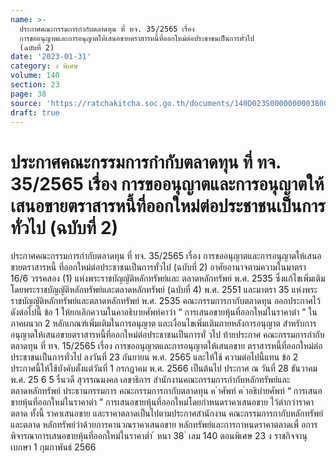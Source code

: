 ```yaml
---
name: >-
  ประกาศคณะกรรมการกำกับตลาดทุน ที่ ทจ. 35/2565 เรื่อง
  การขออนุญาตและการอนุญาตให้เสนอขายตราสารหนี้ที่ออกใหม่ต่อประชาชนเป็นการทั่วไป
  (ฉบับที่ 2)
date: '2023-01-31'
category: ง พิเศษ
volume: 140
section: 23
page: 38
source: 'https://ratchakitcha.soc.go.th/documents/140D023S0000000003800.pdf'
draft: true
---
```


# ประกาศคณะกรรมการกำกับตลาดทุน ที่ ทจ. 35/2565 เรื่อง การขออนุญาตและการอนุญาตให้เสนอขายตราสารหนี้ที่ออกใหม่ต่อประชาชนเป็นการทั่วไป (ฉบับที่ 2)

ประกาศคณะกรรมการกำกับตลาดทุน ที่ ทจ. 35/2565 เรื่อง การขออนุญาตและการอนุญาตให้เสนอขายตราสารหนี้ ที่ออกใหม่ต่อประชาชนเป็นการทั่วไป (ฉบับที่ 2) อาศัยอานาจตามความในมาตรา 16/6 วรรคสอง (1) แห่งพระราชบัญญัติหลักทรัพย์และ ตลาดหลักทรัพย์ พ.ศ. 2535 ซึ่งแก้ไขเพิ่มเติมโดยพระราชบัญญัติหลักทรัพย์และตลาดหลักทรัพย์ (ฉบับที่ 4) พ.ศ. 2551 และมาตรา 35 แห่งพระราชบัญญัติหลักทรัพย์และตลาดหลักทรัพย์ พ.ศ. 2535 คณะกรรมการกากับตลาดทุน ออกประกาศไว้ ดังต่อไปนี้ ข้อ 1 ให้ยกเลิกความในคาอธิบายศัพท์คาว่า “ การเสนอขายหุ้นที่ออกใหม่ในราคาต่า ” ในภาคผนวก 2 หลักเกณฑ์เพิ่มเติมในการอนุญาต และเงื่อนไขเพิ่มเติมภายหลังการอนุญาต สำหรับการอนุญาตให้เสนอขายตราสารหนี้ที่ออกใหม่ต่อประชาชนเป็นการทั่ วไป ท้ายประกาศ คณะกรรมการกำกับตลาดทุน ที่ ทจ. 15/2565 เรื่อง การขออนุญาตและการอนุญาตให้เสนอขาย ตราสารหนี้ที่ออกใหม่ต่อประชาชนเป็นการทั่วไป ลงวันที่ 23 กันยายน พ.ศ. 2565 และให้ใช้ ความต่อไปนี้แทน ข้อ 2 ประกาศนี้ให้ใช้บังคับตั้งแต่วันที่ 1 กรกฎาคม พ.ศ. 2566 เป็นต้นไป ประกาศ ณ วันที่ 28 ธันวาคม พ.ศ. 25 6 5 รื่นวดี สุวรรณมงคล เลขาธิการ สำนักงานคณะกรรมการกำกับหลักทรัพย์และตลาดหลักทรัพย์ ประธานกรรมการ คณะกรรมการกากับตลาดทุน ค ําศัพท์ ค ําอธิบํายศัพท์ “ การเสนอขายหุ้นที่ออกใหม่ในราคาต่า ” การเสนอขายหุ้นที่ออกใหม่โดยกำหนดราคาเสนอขาย ไว้ต่ากว่าราคาตลาด ทั้งนี้ ราคาเสนอขาย และราคาตลาดเป็นไปตามประกาศสำนักงาน คณะกรรมการกากับหลักทรัพย์และตลาด หลักทรัพย์ว่าด้วยการคานวณราคาเสนอขาย หลักทรัพย์และการกาหนดราคาตลาดเพื่ อการ พิจารณาการเสนอขายหุ้นที่ออกใหม่ในราคาต่ำ ้ หนา 38 ่ เลม 140 ตอนพิเศษ 23 ง ราชกิจจานุเบกษา 1 กุมภาพันธ์ 2566
